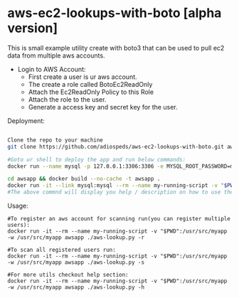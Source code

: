 # aws-ec2-lookups-with-boto [alpha version]
This is small example utility create with boto3 that can be used to pull ec2 data from multiple aws accounts.

- Login to AWS Account:
  - First create a user is ur aws account.
  - The create a role called BotoEc2ReadOnly
  - Attach the Ec2ReadOnly Policy to this Role
  - Attach the role to the user.
  - Generate a access key and secret key for the user.



Deployment:

```bash

Clone the repo to your machine
git clone https://github.com/adiospeds/aws-ec2-lookups-with-boto.git awsapp && cd awsapp

#Goto ur shell to deploy the app and run below commands:
docker run --name mysql -p 127.0.0.1:3306:3306 -e MYSQL_ROOT_PASSWORD=mypassword -d mysql:5

cd awsapp && docker build --no-cache -t awsapp .
docker run -it --link mysql:mysql --rm --name my-running-script -v "$PWD":/usr/src/myapp -w /usr/src/myapp awsapp ./aws-lookup.py -h
#The above commnd will display you help / description on how to use the app.


```
Usage:
```
#To register an aws account for scanning run(you can register multiple users):
docker run -it --rm --name my-running-script -v "$PWD":/usr/src/myapp -w /usr/src/myapp awsapp ./aws-lookup.py -r

#To scan all registered users run:
docker run -it --rm --name my-running-script -v "$PWD":/usr/src/myapp -w /usr/src/myapp awsapp ./aws-lookup.py -s

#For more utils checkout help section:
docker run -it --rm --name my-running-script -v "$PWD":/usr/src/myapp -w /usr/src/myapp awsapp ./aws-lookup.py -h
```

